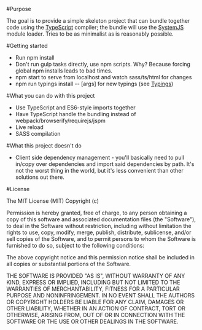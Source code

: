 #Purpose

The goal is to provide a simple skeleton project that can bundle together code using the [TypeScript](https://github.com/Microsoft/TypeScript) compiler; the bundle will use the [SystemJS](https://github.com/systemjs/systemjs) module loader. Tries to be as minimalist as is reasonably possible.

#Getting started

* Run npm install
* Don't run gulp tasks directly, use npm scripts. Why? Because forcing global npm installs leads to bad times.
* npm start to serve from localhost and watch sass/ts/html for changes
* npm run typings install -- [args] for new typings (see [Typings](https://github.com/typings/typings))

#What you can do with this project

* Use TypeScript and ES6-style imports together
* Have TypeScript handle the bundling instead of webpack/browserify/requirejs/jspm
* Live reload
* SASS compilation

#What this project doesn't do
* Client side dependency management - you'll basically need to pull in/copy over dependencies and import said dependencies by path. It's not the worst thing in the world, but it's less convenient than other solutions out there.

#License

The MIT License (MIT)
Copyright (c) <year> <copyright holders>

Permission is hereby granted, free of charge, to any person obtaining a copy of this software and associated documentation files (the "Software"), to deal in the Software without restriction, including without limitation the rights to use, copy, modify, merge, publish, distribute, sublicense, and/or sell copies of the Software, and to permit persons to whom the Software is furnished to do so, subject to the following conditions:

The above copyright notice and this permission notice shall be included in all copies or substantial portions of the Software.

THE SOFTWARE IS PROVIDED "AS IS", WITHOUT WARRANTY OF ANY KIND, EXPRESS OR IMPLIED, INCLUDING BUT NOT LIMITED TO THE WARRANTIES OF MERCHANTABILITY, FITNESS FOR A PARTICULAR PURPOSE AND NONINFRINGEMENT. IN NO EVENT SHALL THE AUTHORS OR COPYRIGHT HOLDERS BE LIABLE FOR ANY CLAIM, DAMAGES OR OTHER LIABILITY, WHETHER IN AN ACTION OF CONTRACT, TORT OR OTHERWISE, ARISING FROM, OUT OF OR IN CONNECTION WITH THE SOFTWARE OR THE USE OR OTHER DEALINGS IN THE SOFTWARE.